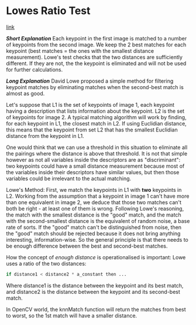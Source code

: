 # Lowes Ratio Test
[link](https://stackoverflow.com/questions/51197091/how-does-the-lowes-ratio-test-work)

***Short Explanation***
Each keypoint in the first image is matched to a number of keypoints from the second image. We keep the 2 best matches for each keypoint (best matches = the ones with the smallest distance measurement). Lowe's test checks that the two distances are sufficiently different. If they are not, the the keypoint is eliminated and will not be used for further calculations.

***Long Explanation***
David Lowe proposed a simple method for filtering keypoint matches by eliminating matches when the second-best match is almost as good.

Let's suppose that L1 is the set of keypoints of image 1, each keypoint having a description that lists information about the keypoint. L2 is the set of keypoints for image 2. A typical matching algorithm will work by finding, for each keypoint in L1, the closest match in L2. If using Euclidian distance, this means that the keypoint from set L2 that has the smallest Euclidian distance from the keypoint in L1.

One would think that we can use a threshold in this situation to eliminate all the pairings where the distance is above that threshold. It is not that simple however as not all variables inside the descriptors are as "discriminant": two keypoints could have a small distance measurement because most of the variables inside their descriptors have similar values, but then those variables could be irrelevant to the actual matching.

Lowe's Method:
First, we match the keypoints in L1 with **two** keypoints in L2. Working from the assumption that a keypoint in image 1 can't have more than one equivalent in image 2, we deduce that those two matches can't both be right - at least one of them is wrong. Following Lowe's reasoning, the match with the smallest distance is the "good" match, and the match with the second-smallest distance is the equivalent of random noise, a base rate of sorts. If the "good" match can't be distinguished from noise, then the "good" match should be rejected because it does not bring anything interesting, information-wise. So the general principle is that there needs to be enough difference between the best and second-best matches.

How the concept of *enough distance* is operationalised is important: Lowe uses a ratio of the two distances:
```python
if distance1 < distance2 * a_constant then ...
```
Where distance1 is the distance between the keypoint and its best match, and distance2 is the distance between the keypoint and its second-best match.

In OpenCV world, the knnMatch function will return the matches from best to worst, so the 1st match will have a smaller distance.